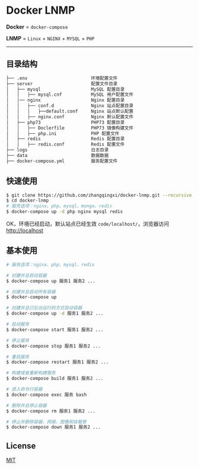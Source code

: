 # Docker LNMP

**Docker** = `docker-compose`

**LNMP** = `Linux` + `NGINX` + `MYSQL` + `PHP`

---

## 目录结构

``` bash
├── .env                        环境配置文件
├── server                      配置文件目录
│   ├── mysql                   MySQL 配置目录
│   │   ├── mysql.cnf           MySQL 用户配置文件
│   │── nginx                   Nginx 配置目录
│   │   ├── conf.d              Nginx 站点配置目录
│   │   │   ├──default.conf     Nginx 站点默认配置
│   │   ├── nginx.conf          Nginx 默认配置文件
│   ├── php73                   PHP73 配置目录
│   │   ├── Doclerfile          PHP73 镜像构建文件
│   │   ├── php.ini             PHP 配置文件  
│   ├── redis                   Redis 配置目录
│   │   ├── redis.conf          Redis 配置文件
├── logs                        日志目录
├── data                        数据数据
├── docker-compose.yml          服务配置文件
```

## 快速使用

``` bash
$ git clone https://github.com/zhangqingxi/docker-lnmp.git --recursive
$ cd docker-lnmp
# 服务选项：nginx、php、mysql、mongo、redis
$ docker-compose up -d php nginx mysql redis
```

OK，环境已经启动，默认站点已经生效 `code/localhost/`，浏览器访问 [http://localhost](http://localhost)


## 基本使用

``` bash
# 服务选项：nginx、php、mysql、redis

# 创建并且启动容器
$ docker-compose up 服务1 服务2 ...

# 创建并且启动所有容器
$ docker-compose up

# 创建并且已后台运行的方式启动容器
$ docker-compose up -d 服务1 服务2 ...

# 启动服务
$ docker-compose start 服务1 服务2 ...

# 停止服务
$ docker-compose stop 服务1 服务2 ...

# 重启服务
$ docker-compose restart 服务1 服务2 ...

# 构建或者重新构建服务
$ docker-compose build 服务1 服务2 ...

# 进入命令行容器
$ docker-compose exec 服务 bash

# 删除并且停止容器
$ docker-compose rm 服务1 服务2 ...

# 停止并删除容器，网络，图像和挂载卷
$ docker-compose down 服务1 服务2 ...
```

## License

[MIT](LICENSE)
